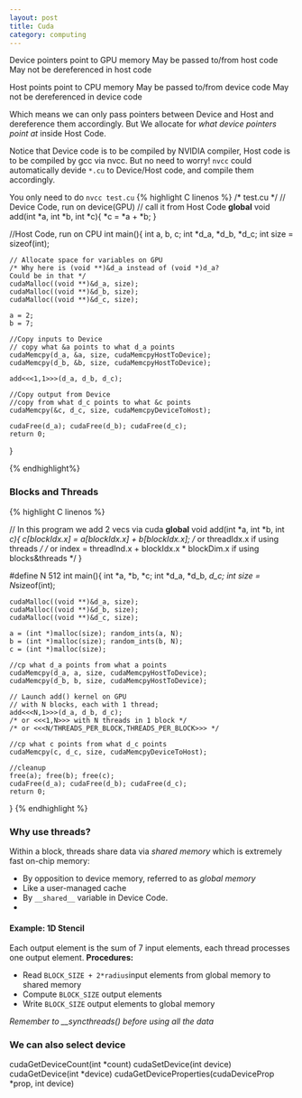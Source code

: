 ```yaml
---
layout: post
title: Cuda
category: computing
---
```


Device pointers point to GPU memory
May be passed to/from host code
May not be dereferenced in host code

Host points point to CPU memory
May be passed to/from device code
May not be dereferenced in device code

Which means we can only pass pointers between Device and Host and dereference them accordingly. But We allocate for *what device pointers point at* inside Host Code.

Notice that Device code is to be compiled by NVIDIA compiler, Host code is to be compiled by gcc via nvcc.
But no need to worry!
`nvcc` could automatically devide `*.cu` to Device/Host code, and compile them accordingly.

You only need to do `nvcc test.cu`
{% highlight C linenos %}
/* test.cu */
// Device Code, run on device(GPU)
// call it from Host Code
__global__ void add(int *a, int *b, int *c){
    *c = *a + *b;
}

//Host Code, run on CPU
int main(){
    int a, b, c;
    int *d_a, *d_b, *d_c;
    int size = sizeof(int);

    // Allocate space for variables on GPU
    /* Why here is (void **)&d_a instead of (void *)d_a?
    Could be in that */
    cudaMalloc((void **)&d_a, size);
    cudaMalloc((void **)&d_b, size);
    cudaMalloc((void **)&d_c, size);

    a = 2;
    b = 7;

    //Copy inputs to Device
    // copy what &a points to what d_a points
    cudaMemcpy(d_a, &a, size, cudaMemcpyHostToDevice);
    cudaMemcpy(d_b, &b, size, cudaMemcpyHostToDevice);

    add<<<1,1>>>(d_a, d_b, d_c);

    //Copy output from Device
    //copy from what d_c points to what &c points
    cudaMemcpy(&c, d_c, size, cudaMemcpyDeviceToHost);

    cudaFree(d_a); cudaFree(d_b); cudaFree(d_c);
    return 0;
}

{% endhighlight%}

### Blocks and Threads


{% highlight C linenos %}

// In this program we add 2 vecs via cuda
__global__ void add(int *a, int *b, int *c){
    c[blockIdx.x] = a[blockIdx.x] + b[blockIdx.x];
    /* or threadIdx.x if using threads */
    /* or index = threadInd.x + blockIdx.x * blockDim.x if using blocks&threads */
}

#define N 512
int main(){
    int *a, *b, *c; 
    int *d_a, *d_b, *d_c;
    int size = N*sizeof(int);

    cudaMalloc((void **)&d_a, size);
    cudaMalloc((void **)&d_b, size);
    cudaMalloc((void **)&d_c, size);

    a = (int *)malloc(size); random_ints(a, N);
    b = (int *)malloc(size); random_ints(b, N);
    c = (int *)malloc(size);

    //cp what d_a points from what a points
    cudaMemcpy(d_a, a, size, cudaMemcpyHostToDevice);
    cudaMemcpy(d_b, b, size, cudaMemcpyHostToDevice);

    // Launch add() kernel on GPU 
    // with N blocks, each with 1 thread;
    add<<<N,1>>>(d_a, d_b, d_c);
    /* or <<<1,N>>> with N threads in 1 block */
    /* or <<<N/THREADS_PER_BLOCK,THREADS_PER_BLOCK>>> */

    //cp what c points from what d_c points
    cudaMemcpy(c, d_c, size, cudaMemcpyDeviceToHost);

    //cleanup
    free(a); free(b); free(c);
    cudaFree(d_a); cudaFree(d_b); cudaFree(d_c);
    return 0;
}
{% endhighlight %}

### Why use threads?
Within a block, threads share data via *shared memory*
which is extremely fast on-chip memory:
- By opposition to device memory, referred to as *global memory*
- Like a user-managed cache
- By `__shared__` variable in Device Code.
- 
#### Example: 1D Stencil

Each output element is the sum of 7 input elements, each thread processes one output element.
**Procedures:**
- Read `BLOCK_SIZE + 2*radius`input elements from global memory to shared memory
- Compute `BLOCK_SIZE` output elements
- Write `BLOCK_SIZE` output elements to global memory

*Remember to __syncthreads() before using all the data*

### We can also select device
cudaGetDeviceCount(int *count)
cudaSetDevice(int device)
cudaGetDevice(int *device)
cudaGetDeviceProperties(cudaDeviceProp *prop, int device)

